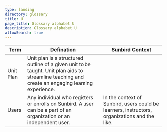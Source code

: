 ```yaml
---
type: landing
directory: glossary
title: U
page_title: Glossary alphabet U
description: Glossary alphabet U
allowSearch: true
---
```

Term | Defination |Sunbird Context
-----|------------|-----------------
Unit Plan |Unit plan is a structured outline of a given unit to be taught. Unit plan aids to streamline teaching and create an engaging learning experience.   |
Users |Any individual who registers or enrolls on Sunbird. A user can be a part of an organization or an independent user.  |In the context of Sunbird, users could be learners, instructors, organizations and the like.
